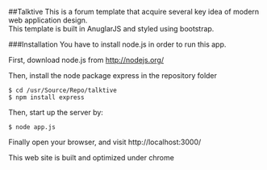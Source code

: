 ##Talktive
This is a forum template that acquire several key idea of modern web application design. <br/>
This template is built in AnuglarJS and styled using bootstrap.<br/>


###Installation
You have to install node.js in order to run this app.

First, download node.js from http://nodejs.org/<br/>

Then, install the node package express in the repository folder
    
    $ cd /usr/Source/Repo/talktive
    $ npm install express

Then, start up the server by:

    $ node app.js

Finally open your browser, and visit http://localhost:3000/

This web site is built and optimized under chrome
